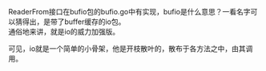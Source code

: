 ReaderFrom接口在bufio包的bufio.go中有实现，bufio是什么意思？一看名字可以猜得出，是带了buffer缓存的io包。  
通俗地来讲，就是io的威力加强版。  

可见，io就是一个简单的小骨架，他是开枝散叶的，散布于各方法之中，由其调用。  
